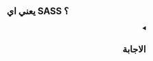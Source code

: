 <h2 align=center>يعني اي SASS ؟</h2>

<details dir=rtl>
  <summary>
    <h2>الاجابة</h2>
  </summary>
  <div>

ال **SASS** هي اختصار ل ```Syntactically Awesome Stylesheet``` و هي عبارة عن CSS Extension (معني CSS Extension: أن ال SASS فيها مميزات مش موجودة في ال CSS العادية) المميزات دي هي انها:
    <ol type='1'>
      <li> بتسمحلنا نستخدم اوامر برمجية زي ال loop - functions وغيرهم في كتابة ال style و دا هيخليني اكتب الكود مرة واحدة و استخدمه اكثر من مرة (DRY: Dont Repeat Yourself)
        <div align=center>
          <br />
          <img width=65% src="https://user-images.githubusercontent.com/69124951/197527274-467192e2-8cf1-4249-88bd-962fd6de0426.png" />
        </div>
      </li>
      <li> حلت مشكلة ال Globality عن طريق ال Nesting
      </li>
      <li> بتوفرلي ال Paritials الي تخلي الكود منظم اكتر و سهل اعدل عليه فيما بعد
        <div align=center>
          <br />
          <img width=65% src="https://user-images.githubusercontent.com/69124951/197530094-59bad686-3f48-447e-9877-64847a74156f.png" />
        </div>
      </li>
      <li> بتقلل نسبة الخطأ في ال syntax و دا لانها بتعرفلك الخطأ في اي سطر و سببه اي
        <div align=center>
          <br />
          <img width=65% src="https://user-images.githubusercontent.com/69124951/197531294-3168f05b-f870-4dc5-a66a-93422d9435f9.png" />
        </div>
      </li>
    </ol>

المتصفح مش بيفهم الا HTML, CSS, JS و بالتالي مش هيفهم كود ال sass, عشان كدا فاحنا محتاجين ل compiler يحول ال sass الي css عادية بحيث يفهمها المتصفح و للسبب دا بقول علي ال sass انها pre-processor
  </div>
</details>
